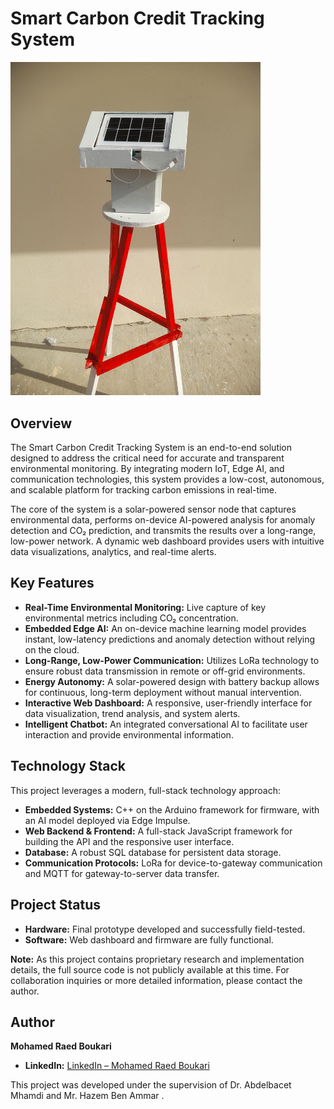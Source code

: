 # Smart Carbon Credit Tracking System

<img src="Project%27s%20images/Prototype2.png" alt="Final Prototype" width="400"/>




## Overview

The Smart Carbon Credit Tracking System is an end-to-end solution designed to address the critical need for accurate and transparent environmental monitoring. By integrating modern IoT, Edge AI, and communication technologies, this system provides a low-cost, autonomous, and scalable platform for tracking carbon emissions in real-time.

The core of the system is a solar-powered sensor node that captures environmental data, performs on-device AI-powered analysis for anomaly detection and CO₂ prediction, and transmits the results over a long-range, low-power network. A dynamic web dashboard provides users with intuitive data visualizations, analytics, and real-time alerts.

## Key Features

-   **Real-Time Environmental Monitoring:** Live capture of key environmental metrics including CO₂ concentration.
-   **Embedded Edge AI:** An on-device machine learning model provides instant, low-latency predictions and anomaly detection without relying on the cloud.
-   **Long-Range, Low-Power Communication:** Utilizes LoRa technology to ensure robust data transmission in remote or off-grid environments.
-   **Energy Autonomy:** A solar-powered design with battery backup allows for continuous, long-term deployment without manual intervention.
-   **Interactive Web Dashboard:** A responsive, user-friendly interface for data visualization, trend analysis, and system alerts.
-   **Intelligent Chatbot:** An integrated conversational AI to facilitate user interaction and provide environmental information.

## Technology Stack

This project leverages a modern, full-stack technology approach:

-   **Embedded Systems:** C++ on the Arduino framework for firmware, with an AI model deployed via Edge Impulse.
-   **Web Backend & Frontend:** A full-stack JavaScript framework for building the API and the responsive user interface.
-   **Database:** A robust SQL database for persistent data storage.
-   **Communication Protocols:** LoRa for device-to-gateway communication and MQTT for gateway-to-server data transfer.

## Project Status

-   **Hardware:** Final prototype developed and successfully field-tested.
-   **Software:** Web dashboard and firmware are fully functional.


**Note:** As this project contains proprietary research and implementation details, the full source code is not publicly available at this time. For collaboration inquiries or more detailed information, please contact the author.

## Author

**Mohamed Raed Boukari**

-   **LinkedIn:** [LinkedIn – Mohamed Raed Boukari](https://www.linkedin.com/in/mohamed-raed-boukari-6a7353257)

This project was developed under the supervision of Dr. Abdelbacet Mhamdi  and Mr. Hazem Ben Ammar .

